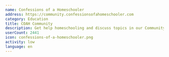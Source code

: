 ```yaml
---
name: Confessions of a Homeschooler
address: https://community.confessionsofahomeschooler.com
category: Education
title: COAH Community
description: Get help homeschooling and discuss topics in our Community Forum
userCount: 2441
icon: confessions-of-a-homeschooler.png
activity: low
language: en
---
```

